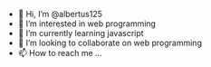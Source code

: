 - 👋 Hi, I’m @albertus125
- 👀 I’m interested in web programming
- 🌱 I’m currently learning javascript
- 💞️ I’m looking to collaborate on web programming
- 📫 How to reach me ...

<!---
albertus125/albertus125 is a ✨ special ✨ repository because its `README.md` (this file) appears on your GitHub profile.
You can click the Preview link to take a look at your changes.
--->

